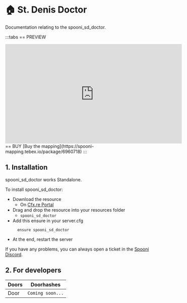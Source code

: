 # 🏠 St. Denis Doctor
Documentation relating to the spooni_sd_doctor.

:::tabs
== PREVIEW
<iframe width="560" height="315" src="https://www.youtube.com/embed/3mfP3B16CnI?si=HiL7R5-UvPxVlLSX" frameborder="0" allow="accelerometer; autoplay; clipboard-write; encrypted-media; gyroscope; picture-in-picture; web-share" referrerpolicy="strict-origin-when-cross-origin" allowfullscreen></iframe>
== BUY
[Buy the mapping](https://spooni-mapping.tebex.io/package/6960718)
:::

## 1. Installation
spooni_sd_doctor works Standalone.  

To install spooni_sd_doctor:
- Download the resource
  - On [Cfx.re Portal](https://portal.cfx.re/)
- Drag and drop the resource into your resources folder
  - `spooni_sd_doctor`
- Add this ensure in your server.cfg
  ```
    ensure spooni_sd_doctor
  ```
- At the end, restart the server

If you have any problems, you can always open a ticket in the [Spooni Discord](https://discord.gg/spooni).

## 2. For developers
| Doors                     | Doorhashes
|---------------------------|----------------------------------------------------------------------------------|
| Door                      | `Coming soon...`
